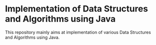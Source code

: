 # Implementation of Data Structures and Algorithms using Java
This repository mainly aims at implementation of various Data Structures and Algorithms using Java.
